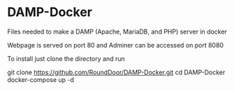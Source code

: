 # DAMP-Docker
Files needed to make a DAMP (Apache, MariaDB, and PHP) server in docker  

Webpage is served on port 80 and Adminer can be accessed on port 8080

To install just clone the directory and run

git clone https://github.com/RoundDoor/DAMP-Docker.git
cd DAMP-Docker
docker-compose up -d


